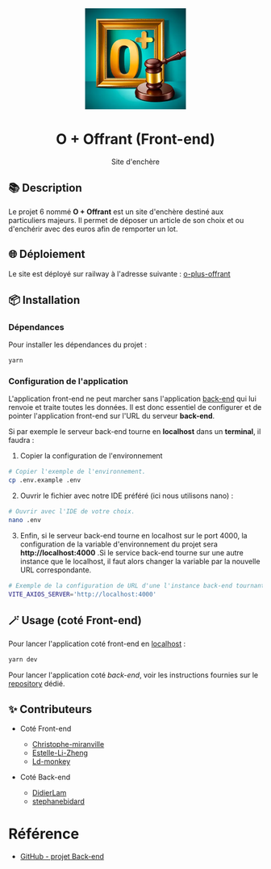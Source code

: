 <div align="center">
    <img src="./public/Logo.webp" width="200" />
    <h1>O + Offrant (Front-end)</h1>
    <p>Site d'enchère</p>
</div>

## :books: Description

Le projet 6 nommé **O + Offrant** est un site d'enchère destiné aux particuliers majeurs.
Il permet de déposer un article de son choix et ou d'enchérir avec des euros afin de remporter un lot.

## 🌐 Déploiement

Le site est déployé sur railway à l'adresse suivante : [o-plus-offrant](https://o-plus-offrant-front-end-production.up.railway.app/)

## 📦 Installation

### Dépendances 

Pour installer les dépendances du projet :

```bash
yarn
```

### Configuration de l'application

L'application front-end ne peut marcher sans l'application [back-end](https://github.com/O-clock-Starship/projet-06-o-plus-offrant-back) qui lui renvoie et traite toutes les données. Il est donc essentiel de configurer et de pointer l'application front-end sur l'URL du serveur **back-end**.

Si par exemple le serveur back-end tourne en **localhost** dans un **terminal**, il faudra :

   1. Copier la configuration de l'environnement

```bash
# Copier l'exemple de l'environnement.
cp .env.example .env
```

  2. Ouvrir le fichier avec notre IDE préféré (ici nous utilisons nano) :

```bash
# Ouvrir avec l'IDE de votre choix.
nano .env
```

  3. Enfin, si le serveur back-end tourne en localhost sur le port 4000, la configuration de la variable d'environnement du projet sera **http://localhost:4000** .Si le service back-end tourne sur une autre instance que le localhost, il faut alors changer la variable par la nouvelle URL correspondante.

```bash
# Exemple de la configuration de URL d'une l'instance back-end tournant en localhost sur le port 4000.
VITE_AXIOS_SERVER='http://localhost:4000'
``````

## 🪄 Usage (coté Front-end)

Pour lancer l'application coté front-end en [localhost](http://localhost:5173/) :

```bash
yarn dev
```

Pour lancer l'application coté *back-end*, voir les instructions fournies sur le [repository](https://github.com/O-clock-Starship/projet-06-o-plus-offrant-back) dédié.

## ✨ Contributeurs

   * Coté Front-end
      + [Christophe-miranville](https://github.com/Christophe-miranville)
      + [Estelle-Li-Zheng](https://github.com/Estelle-Li-Zheng)
      + [Ld-monkey](https://github.com/Ld-monkey)

   * Coté Back-end
      + [DidierLam](https://github.com/DidierLam)
      + [stephanebidard](https://github.com/stephanebidard)

# Référence

   * [GitHub - projet Back-end](https://github.com/O-clock-Starship/projet-06-o-plus-offrant-back)
